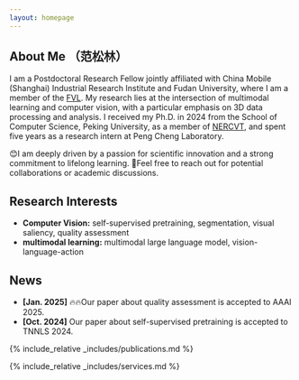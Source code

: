 ```yaml
---
layout: homepage
---
```


## About Me （范松林）

I am a Postdoctoral Research Fellow jointly affiliated with China Mobile (Shanghai) Industrial Research Institute and Fudan University, where I am a member of the [FVL](https://fvl.fudan.edu.cn/main.htm). My research lies at the intersection of multimodal learning and computer vision, with a particular emphasis on 3D data processing and analysis. I received my Ph.D. in 2024 from the School of Computer Science, Peking University, as a member of [NERCVT](https://idm.pku.edu.cn/), and spent five years as a research intern at Peng Cheng Laboratory.

😊I am deeply driven by a passion for scientific innovation and a strong commitment to lifelong learning. 🤝Feel free to reach out for potential collaborations or academic discussions.

## Research Interests

- **Computer Vision:** self-supervised pretraining, segmentation, visual saliency, quality assessment
- **multimodal learning:** multimodal large language model, vision-language-action

## News

- **[Jan. 2025]** 🔥🔥Our paper about quality assessment is accepted to AAAI 2025.
- **[Oct. 2024]** Our paper about self-supervised pretraining is accepted to TNNLS 2024.

{% include_relative _includes/publications.md %}

{% include_relative _includes/services.md %}
